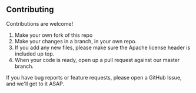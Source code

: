 ## Contributing

Contributions are welcome!

1. Make your own fork of this repo
2. Make your changes in a branch, in your own repo.
3. If you add any new files, please make sure the Apache license header is included up top.
4. When your code is ready, open up a pull request against our master branch.

If you have bug reports or feature requests, please open a GitHub Issue, and we'll get to it ASAP.